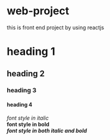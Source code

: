 # web-project
this is front end project by using reactjs
# heading 1
## heading 2
### heading 3
#### heading 4
*font style in italic*  
**font style in bold**  
***font style in both italic and bold***
